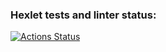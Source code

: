 ### Hexlet tests and linter status:
[![Actions Status](https://github.com/pisarevdmitry/layout-designer-project-lvl1/workflows/hexlet-check/badge.svg)](https://github.com/pisarevdmitry/layout-designer-project-lvl1/actions)